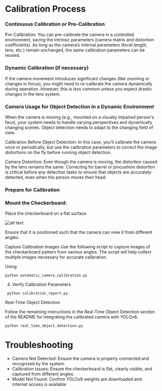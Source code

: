 # Calibration Process

### Continuous Calibration or Pre-Calibration
Pre-Calibration: You can pre-calibrate the camera in a controlled environment, saving the intrinsic parameters (camera matrix and distortion coefficients). As long as the camera’s internal parameters (focal length, lens, etc.) remain unchanged, the same calibration parameters can be reused.

### Dynamic Calibration (if necessary)
If the camera movement introduces significant changes (like zooming or changes in focus), you might need to re-calibrate the camera dynamically during operation. However, this is less common unless you expect drastic changes in the lens system.

### Camera Usage for Object Detection in a Dynamic Environment
When the camera is moving (e.g., mounted on a visually impaired person's face), your system needs to handle varying perspectives and dynamically changing scenes. Object detection needs to adapt to the changing field of view.

Calibration Before Object Detection: In this case, you’ll calibrate the camera once or periodically, but use the calibration parameters to correct the image distortions on the fly before running object detection.

Camera Distortion: Even though the camera is moving, the distortion caused by the lens remains the same. Correcting for barrel or pincushion distortion is critical before any detection tasks to ensure that objects are accurately detected, even when the person moves their head.


### Prepare for Calibration

### Mount the Checkerboard:

Place the checkerboard on a flat surface 

![alt text](/home/sharathvn/Projects/04_Ros_dev/Real_time_camera_calibration/pattern.png)

Ensure that it is positioned such that the camera can view it from different angles.

Capture Calibration Images
Use the following script to capture images of the checkerboard pattern from various angles. The script will help collect multiple images necessary for accurate calibration.

Using 
```
python automatic_camera_calibration.py
```
4. Verify Calibration Parameters

```
 python calibration_report.py
```
Real-Time Object Detection

Follow the remaining instructions in the Real-Time Object Detection section of the README for integrating the calibrated camera with YOLOv8.

```
python real_time_object_detection.py
```

# Troubleshooting

- Camera Not Detected: Ensure the camera is properly connected and recognized by the system.
- Calibration Issues: Ensure the checkerboard is flat, clearly visible, and captured from different angles.
- Model Not Found: Confirm YOLOv8 weights are downloaded and internet access is available